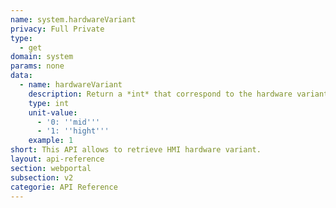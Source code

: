 ```yaml
---
name: system.hardwareVariant
privacy: Full Private
type:
  - get
domain: system
params: none
data:
  - name: hardwareVariant
    description: Return a *int* that correspond to the hardware variant.
    type: int
    unit-value:
      - '0: ''mid'''
      - '1: ''hight'''
    example: 1
short: This API allows to retrieve HMI hardware variant.
layout: api-reference
section: webportal
subsection: v2
categorie: API Reference
---
```


